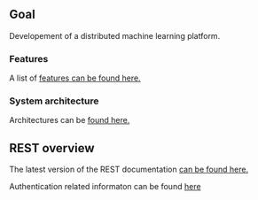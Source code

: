 ## Goal
Developement of a distributed machine learning platform.

### Features
A list of [features can be found here.](Features.md)

### System architecture
Architectures can be [found here.](Architectures.md)

## REST overview
The latest version of the REST documentation [can be found here.](REST.md)

Authentication related informaton can be found [here](Authentication.md)